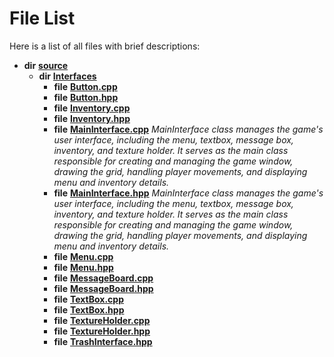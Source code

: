 
# File List

Here is a list of all files with brief descriptions:


* **dir** [**source**](dir_b2f33c71d4aa5e7af42a1ca61ff5af1b.md)     
    * **dir** [**Interfaces**](dir_e52260c07c5ca641bf485ae92612dd08.md)     
        * **file** [**Button.cpp**](_button_8cpp.md)     
        * **file** [**Button.hpp**](_button_8hpp.md)     
        * **file** [**Inventory.cpp**](_inventory_8cpp.md)     
        * **file** [**Inventory.hpp**](_inventory_8hpp.md)     
        * **file** [**MainInterface.cpp**](_main_interface_8cpp.md) _MainInterface class manages the game's user interface, including the menu, textbox, message box, inventory, and texture holder. It serves as the main class responsible for creating and managing the game window, drawing the grid, handling player movements, and displaying menu and inventory details._     
        * **file** [**MainInterface.hpp**](_main_interface_8hpp.md) _MainInterface class manages the game's user interface, including the menu, textbox, message box, inventory, and texture holder. It serves as the main class responsible for creating and managing the game window, drawing the grid, handling player movements, and displaying menu and inventory details._     
        * **file** [**Menu.cpp**](_menu_8cpp.md)     
        * **file** [**Menu.hpp**](_menu_8hpp.md)     
        * **file** [**MessageBoard.cpp**](_message_board_8cpp.md)     
        * **file** [**MessageBoard.hpp**](_message_board_8hpp.md)     
        * **file** [**TextBox.cpp**](_text_box_8cpp.md)     
        * **file** [**TextBox.hpp**](_text_box_8hpp.md)     
        * **file** [**TextureHolder.cpp**](_texture_holder_8cpp.md)     
        * **file** [**TextureHolder.hpp**](_texture_holder_8hpp.md)     
        * **file** [**TrashInterface.hpp**](_trash_interface_8hpp.md)     

